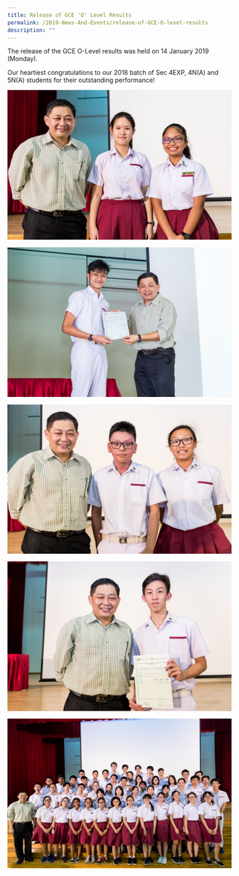 ```yaml
---
title: Release of GCE 'O' Level Results
permalink: /2019-News-And-Events/release-of-GCE-O-level-results
description: ""
---
```




The release of the GCE O-Level results was held on 14 January 2019 (Monday).

  

Our heartiest congratulations to our 2018 batch of Sec 4EXP, 4N(A) and 5N(A) students for their outstanding performance!

  

![](/images/BINLUO%20WEI%20YI%20_%20BONOTAN%20GRACE%20ANN%20BITON.jpeg)

![](/images/BRUNO%20HMAN.jpeg)

![](/images/LEE%20ZHI%20HENG%20DARREN%20_%20LEE%20JIA%20EN%20BERNICE.jpeg)

![](/images/WONG%20SHAO%20KANG,%20JONATHAN.jpeg)

![](/images/Outstanding%20Students%20(1).jpeg)